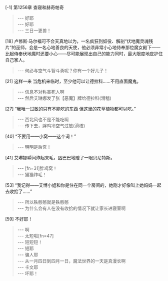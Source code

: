 
[-1] 第1256章 查寝和赫奇帕奇
>--- 好耶<br>
>--- 好耶<br>
>--- 三日一更兽！<br>

[18] 卢修斯·马尔福可不会天真地以为，一名疯狂到奴役、解剖“伏地魔灵魂残片”的巫师，会是一名心地善良的天使，他必须非常小心地侍奉那位魔女殿下——比起侍奉伏地魔时还要小心——尽可能展现出自己的能力同时，最大限度地庇护住自己家人。
>--- 何必与空气斗智斗勇呢？你有一个好儿子！<br>

[21] 这样一来 当危机来临时，至少他可以让德拉科……不用直面魔鬼。
>--- 信息不对称害死人啊<br>
>--- 然后艾琳娜发了张【恶魔】牌给德拉科(滑稽)<br>

[27] “我唯一过敏的只有不能吃的东西 但这里的花草植物都可以吃。”
>--- 西北风也不是不能吃啊<br>
>--- 传下去，胖鸡冷空气过敏(滑稽)<br>

[40] “不要用——小窝——这个词！”
>--- 明明是后宫！<br>

[41] 艾琳娜瞬间炸起来毛，凶巴巴地瞪了一眼贝尼特斯。
>--- [fn=31]胖鸡窝！<br>
>--- 猫猫炸毛！<br>

[53] “我记得——艾博小姐和你是住在同一个房间的，她刚才好像叫上她妈妈一起去收拾了……”
>--- 所以铁憨憨就是铁憨憨<br>
>--- 为什么会有人在没有收拾的情况下就让家长进寝室啊<br>

[59] 不好耶！
>--- 啊<br>
>--- 太短啦[fn=47]<br>
>--- 短短短！<br>
>--- 短耶<br>
>--- 骗人耶<br>
>--- 从一月四日到四月一日，魔法世界的一天是真漫长啊<br>
>--- 卡文耶<br>
>--- 坏耶！<br>

